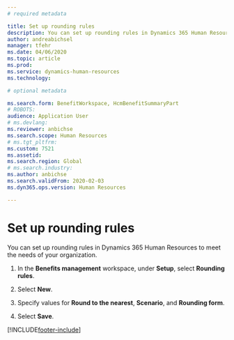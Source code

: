 ```yaml
---
# required metadata

title: Set up rounding rules
description: You can set up rounding rules in Dynamics 365 Human Resources to meet the needs of your organization.
author: andreabichsel
manager: tfehr
ms.date: 04/06/2020
ms.topic: article
ms.prod: 
ms.service: dynamics-human-resources
ms.technology: 

# optional metadata

ms.search.form: BenefitWorkspace, HcmBenefitSummaryPart
# ROBOTS: 
audience: Application User
# ms.devlang: 
ms.reviewer: anbichse
ms.search.scope: Human Resources
# ms.tgt_pltfrm: 
ms.custom: 7521
ms.assetid: 
ms.search.region: Global
# ms.search.industry: 
ms.author: anbichse
ms.search.validFrom: 2020-02-03
ms.dyn365.ops.version: Human Resources

---
```


# Set up rounding rules

You can set up rounding rules in Dynamics 365 Human Resources to meet the needs of your organization.

1. In the **Benefits management** workspace, under **Setup**, select **Rounding rules**.

2. Select **New**.

3. Specify values for **Round to the nearest**, **Scenario**, and **Rounding form**.

4. Select **Save**. 


[!INCLUDE[footer-include](../includes/footer-banner.md)]